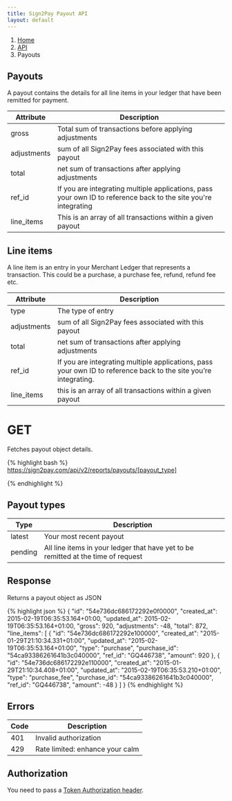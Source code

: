 ```yaml
---
title: Sign2Pay Payout API
layout: default
---
```


<ol class="breadcrumb">
  <li><a href="/">Home</a></li>
  <li><a href="/api/index.html">API</a></li>
  <li>Payouts</li>
</ol>

## Payouts

A payout contains the details for all line items in your ledger that have been remitted for payment.

| Attribute         | Description
| ----------------- |------------
| gross             | Total sum of transactions before applying adjustments
| adjustments       | sum of all Sign2Pay fees associated with this payout
| total             | net sum of transactions after applying adjustments
| ref_id            | If you are integrating multiple applications, pass your own ID to reference back to the site you're integrating
| line_items        | This is an array of all transactions within a given payout

## Line items

A line item is an entry in your Merchant Ledger that represents a transaction. This could be a purchase, a purchase fee, refund, refund fee etc.

| Attribute         | Description
| ----------------- |------------
| type              | The type of entry
| adjustments       | sum of all Sign2Pay fees associated with this payout
| total             | net sum of transactions after applying adjustments
| ref_id            | If you are integrating multiple applications, pass your own ID to reference back to the site you’re integrating.
| line_items        | this is an array of all transactions within a given payout

# GET

Fetches payout object details.

{% highlight bash %}
https://sign2pay.com/api/v2/reports/payouts/[payout_type]

{% endhighlight %}

## Payout types

| Type          | Description
| --------------|------------
| latest        | Your most recent payout
| pending       | All line items in your ledger that have yet to be remitted at the time of request

## Response

Returns a payout object as JSON

{% highlight json %}
{
    "id": "54e736dc686172292e0f0000",
    "created_at": 2015-02-19T06:35:53.164+01:00,
    "updated_at": 2015-02-19T06:35:53.164+01:00,
    "gross": 920,
    "adjustments": -48,
    "total": 872,
    "line_items": [
        {
            "id": "54e736dc686172292e100000",
            "created_at": "2015-01-29T21:10:34.331+01:00",
            "updated_at": "2015-02-19T06:35:53.164+01:00",
            "type": "purchase",
            "purchase_id": "54ca93386261641b3c040000",
            "ref_id": "GQ446738",
            "amount": 920
        },
        {
            "id": "54e736dc686172292e110000",
            "created_at": "2015-01-29T21:10:34.408+01:00",
            "updated_at": "2015-02-19T06:35:53.210+01:00",
            "type": "purchase_fee",
            "purchase_id": "54ca93386261641b3c040000",
            "ref_id": "GQ446738",
            "amount": -48
        }
    ]
}
{% endhighlight %}

## Errors

| Code      | Description
| ----------|---------------|
| 401       | Invalid authorization
| 429       | Rate limited: enhance your calm

## Authorization

You need to pass a [Token Authorization header](authorization.html).
